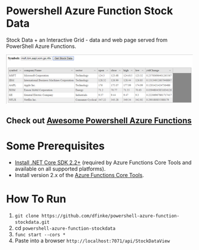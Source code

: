 # Powershell Azure Function Stock Data

Stock Data + an Interactive Grid - data and web page served from PowerShell Azure Functions.

![](/images/GetStockData.png)

## Check out [Awesome Powershell Azure Functions](https://github.com/dfinke/awesome-powershell-azure-functions)

# Some Prerequisites

- [Install .NET Core SDK 2.2+](https://dotnet.microsoft.com/download) (required by Azure Functions Core Tools and available on all supported platforms).
- Install version 2.x of the [Azure Functions Core Tools](https://docs.microsoft.com/en-us/azure/azure-functions/functions-run-local#v2).

# How To Run

1. `git clone https://github.com/dfinke/powershell-azure-function-stockdata.git`
1. cd `powershell-azure-function-stockdata`
1. `func start --cors *`
1. Paste into a browser `http://localhost:7071/api/StockDataView`